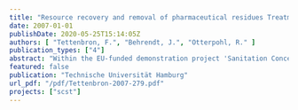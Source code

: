 ```yaml
---
title: "Resource recovery and removal of pharmaceutical residues Treatment of separate collected urine"
date: 2007-01-01
publishDate: 2020-05-25T15:14:05Z
authors: [ "Tettenbron, F.", "Behrendt, J.", "Otterpohl, R." ]
publication_types: ["4"]
abstract: "Within the EU-funded demonstration project 'Sanitation Concepts for the Separate Treatment of Urine, Faeces and Greyweater' (SCST), initiated, financed, and coordinated by Berlin Centre of Competence for Water (Kompetenzzentrum Wasser Berlin), Berliner Wasserbetriebe and Veolia Water the Institute of Wastewater Management and Water Protection of Hamburg University of Technology (TUHH) investigated processes for resource recovery and elimination of pharmaceutical residues from separate collected human urine. The main processes for resource recovery were steam stripping for nitrogen extraction and vacuum evaporation for volume reduction and obtaining highly concentrated nutrient solutions. The processes precipitation, crystallization, and adsorption, were used for nutrient recovery as follow-up techniques. The effect of steam stripping and evaporation on the reduction of PhaR was investigated, as well as the effect of the additional processes UVCradiation, ozonation."
featured: false
publication: "Technische Universität Hamburg"
url_pdf: "/pdf/Tettenbron-2007-279.pdf"
projects: ["scst"]
---
```


